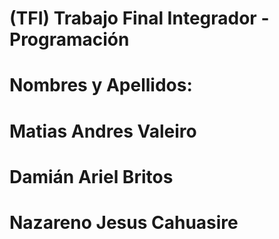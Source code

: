 # (TFI) Trabajo Final Integrador - Programación
# Nombres y Apellidos:
# Matias Andres Valeiro
# Damián Ariel Britos
# Nazareno Jesus Cahuasire

